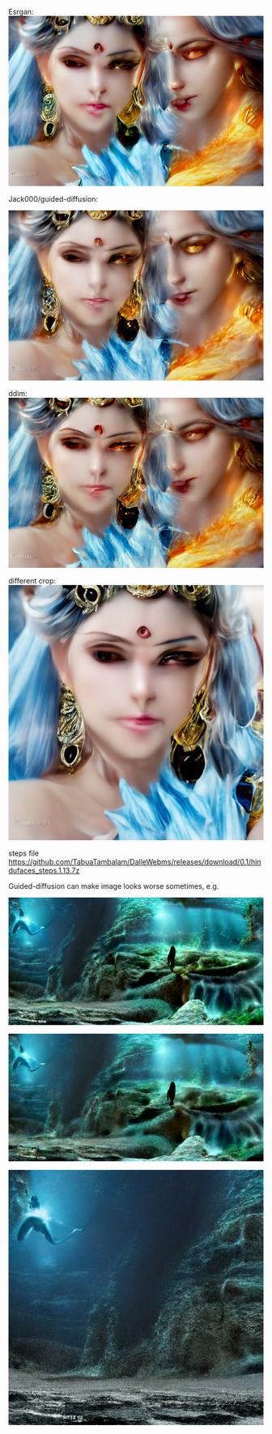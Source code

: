 Esrgan:
![esrgan](https://github.com/TabuaTambalam/DalleWebms/blob/main/docs/still/hindu_esrg.png?raw=true)

Jack000/guided-diffusion:

![GD1](https://github.com/TabuaTambalam/DalleWebms/blob/main/docs/still/hindu_GD1862_0.png?raw=true)

ddim:
![GD1](https://github.com/TabuaTambalam/DalleWebms/blob/main/docs/still/hindu_GD1862_0ddim.png?raw=true)

different crop:
![GD2](https://github.com/TabuaTambalam/DalleWebms/blob/main/docs/still/hindu_GD1596_0.png?raw=true)

steps file
https://github.com/TabuaTambalam/DalleWebms/releases/download/0.1/hindufaces_steps.1.13.7z

Guided-diffusion can make image looks worse sometimes, e.g.

![seaorig](https://github.com/TabuaTambalam/DalleWebms/blob/main/docs/still/sea.png?raw=true)

![sea2000step](https://github.com/TabuaTambalam/DalleWebms/blob/main/docs/still/sea_1999_0.png?raw=true)

![sea2000step](https://github.com/TabuaTambalam/DalleWebms/blob/main/docs/still/sea_1999_0s.png?raw=true)
